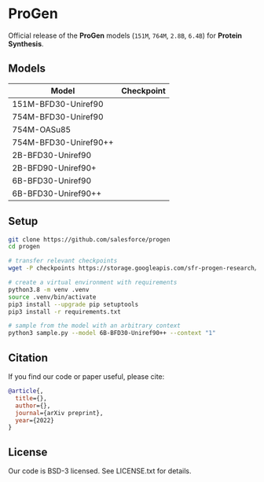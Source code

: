 # ProGen
Official release of the **ProGen** models (`151M`, `764M`, `2.8B`, `6.4B`) for **Protein Synthesis**.

## Models

| Model  | Checkpoint |
| ------------- | ------------- |
| 151M-BFD30-Uniref90	  |  |
| 754M-BFD30-Uniref90	  |  |
| 754M-OASu85	          |  |
| 754M-BFD30-Uniref90++	  |  |
| 2B-BFD30-Uniref90       |  |
| 2B-BFD90-Uniref90+      |  |
| 6B-BFD30-Uniref90	      |  |
| 6B-BFD30-Uniref90++     |  |

## Setup
```sh
git clone https://github.com/salesforce/progen
cd progen

# transfer relevant checkpoints
wget -P checkpoints https://storage.googleapis.com/sfr-progen-research/checkpoints/6B-BFD30-Uniref90++.tar.gz && tar -xvf checkpoints/6B-BFD30-Uniref90++.tar.gz -C checkpoints/

# create a virtual environment with requirements
python3.8 -m venv .venv
source .venv/bin/activate
pip3 install --upgrade pip setuptools
pip3 install -r requirements.txt

# sample from the model with an arbitrary context
python3 sample.py --model 6B-BFD30-Uniref90++ --context "1"
```

## Citation
If you find our code or paper useful, please cite:
```bibtex
@article{,
  title={},
  author={},
  journal={arXiv preprint},
  year={2022}
}
```

## License
Our code is BSD-3 licensed. See LICENSE.txt for details.